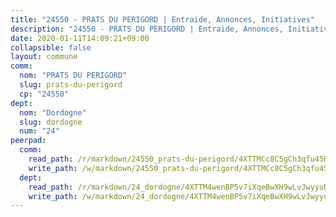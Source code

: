 ```yaml
---
title: "24550 - PRATS DU PERIGORD | Entraide, Annonces, Initiatives"
description: "24550 - PRATS DU PERIGORD | Entraide, Annonces, Initiatives"
date: 2020-01-11T14:09:21+09:00
collapsible: false
layout: commune
comm:
  nom: "PRATS DU PERIGORD"
  slug: prats-du-perigord
  cp: "24550"
dept:
  nom: "Dordogne"
  slug: dordogne
  num: "24"
peerpad:
  comm:
    read_path: /r/markdown/24550_prats-du-perigord/4XTTMCc8C5gCh3qfu45H3H2TQeUfZu2Ck1a4WmHDyXgHcYX6Z
    write_path: /w/markdown/24550_prats-du-perigord/4XTTMCc8C5gCh3qfu45H3H2TQeUfZu2Ck1a4WmHDyXgHcYX6Z-K3TgUSnsDoxkt6iagaxk29bHenogbicXZS6tCrT8moEeLY4NmjUei1cyoR2rK6HSTKWLRKJKSbDWrL4rPEovxNmZZ5ixEvACzWm4B43t81wpC6hzfAU4kpTfbXcWxUson6E1qVku
  dept:
    read_path: /r/markdown/24_dordogne/4XTTM4wenBP5v7iXqeBwXH9wLvJwyyuNKzLxRyGzSZXmCuzgg
    write_path: /w/markdown/24_dordogne/4XTTM4wenBP5v7iXqeBwXH9wLvJwyyuNKzLxRyGzSZXmCuzgg-K3TgUusQQUSAmJPXozCTSBeqjqksxkVWGVxtHwEFrs5RuocQr8weKG2oQg7MVeg2F9Hhv7ggtBiBU8D9pdXEPa9M67VU3BzgAG9BCtQw3VY3Xcxk2YSegk3iUXMkpicGxxJr7mWp
---
```


